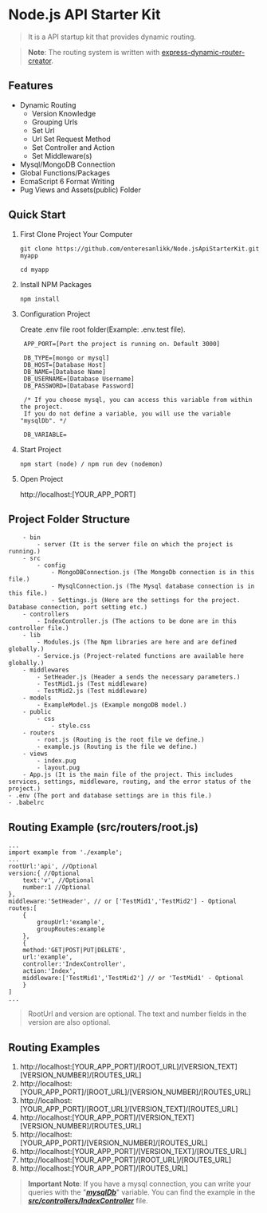 
# **Node.js API Starter Kit**

> It is a API startup kit that provides dynamic routing.

> **Note**: The routing system is written with [express-dynamic-router-creator](https://github.com/enteresanlikk/express-dynamic-router-creator).

## **Features**

- Dynamic Routing
	- Version Knowledge
	- Grouping Urls
	- Set Url
	- Url Set Request Method
	- Set Controller and Action
	- Set Middleware(s)
- Mysql/MongoDB Connection
- Global Functions/Packages
- EcmaScript 6 Format Writing
- Pug Views and Assets(public) Folder

## **Quick Start**

1. First Clone Project Your Computer

	`git clone https://github.com/enteresanlikk/Node.jsApiStarterKit.git myapp`

    `cd myapp`

2. Install NPM Packages

	`npm install`

3. Configuration Project

	Create .env file root folder(Example: .env.test file).
	
	    APP_PORT=[Port the project is running on. Default 3000]

	    DB_TYPE=[mongo or mysql]
	    DB_HOST=[Database Host]
	    DB_NAME=[Database Name]
	    DB_USERNAME=[Database Username]
	    DB_PASSWORD=[Database Password]

        /* If you choose mysql, you can access this variable from within the project. 
        If you do not define a variable, you will use the variable "mysqlDb". */

        DB_VARIABLE=

4. Start Project
	
    `npm start (node) / npm run dev (nodemon)`

5. Open Project

	http://localhost:[YOUR_APP_PORT]

  

## **Project Folder Structure**

        - bin
            - server (It is the server file on which the project is running.)
        - src
            - config
                - MongoDBConnection.js (The MongoDb connection is in this file.)
                - MysqlConnection.js (The Mysql database connection is in this file.)
                - Settings.js (Here are the settings for the project. Database connection, port setting etc.)
        - controllers
            - IndexController.js (The actions to be done are in this controller file.)
        - lib
            - Modules.js (The Npm libraries are here and are defined globally.)
            - Service.js (Project-related functions are available here globally.)
        - middlewares
            - SetHeader.js (Header a sends the necessary parameters.)
            - TestMid1.js (Test middleware)
            - TestMid2.js (Test middleware)
        - models
            - ExampleModel.js (Example mongoDB model.)
        - public
            - css
                - style.css
        - routers
            - root.js (Routing is the root file we define.)
            - example.js (Routing is the file we define.)
        - views
            - index.pug
            - layout.pug
        - App.js (It is the main file of the project. This includes services, settings, middleware, routing, and the error status of the project.)
    - .env (The port and database settings are in this file.)
    - .babelrc  

## **Routing Example (src/routers/root.js)**

    ...
    import example from './example';
    ...
    rootUrl:'api', //Optional
    version:{ //Optional
        text:'v', //Optional
        number:1 //Optional
    },
    middleware:'SetHeader', // or ['TestMid1','TestMid2'] - Optional
    routes:[
        {
            groupUrl:'example',
            groupRoutes:example
        },
        {
        method:'GET|POST|PUT|DELETE',
        url:'example',
        controller:'IndexController',
        action:'Index',
        middleware:['TestMid1','TestMid2'] // or 'TestMid1' - Optional
        }
    ]
    ...

> RootUrl and version are optional. The text and number fields in the version are also optional.

## Routing Examples
1. http://localhost:[YOUR_APP_PORT]/[ROOT_URL]/[VERSION_TEXT][VERSION_NUMBER]/[ROUTES_URL]
2. http://localhost:[YOUR_APP_PORT]/[ROOT_URL]/[VERSION_NUMBER]/[ROUTES_URL]
2. http://localhost:[YOUR_APP_PORT]/[ROOT_URL]/[VERSION_TEXT]/[ROUTES_URL]
4. http://localhost:[YOUR_APP_PORT]/[VERSION_TEXT][VERSION_NUMBER]/[ROUTES_URL]
5. http://localhost:[YOUR_APP_PORT]/[VERSION_NUMBER]/[ROUTES_URL]
6. http://localhost:[YOUR_APP_PORT]/[VERSION_TEXT]/[ROUTES_URL]
7. http://localhost:[YOUR_APP_PORT]/[ROOT_URL]/[ROUTES_URL]
8. http://localhost:[YOUR_APP_PORT]/[ROUTES_URL]

> **Important Note**: If you have a mysql connection, you can write your queries with the "[***mysqlDb***](https://github.com/enteresanlikk/Node.jsApiStarterKit/blob/master/src/config/Settings.js#L24)" variable. You can find the example in the [***src/controllers/IndexController***](https://github.com/enteresanlikk/Node.jsApiStarterKit/blob/master/src/controllers/IndexController.js#L11) file.




